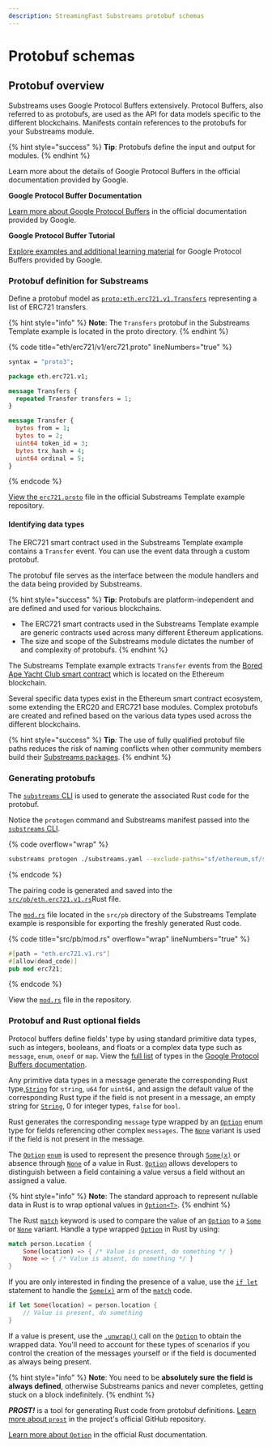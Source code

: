 ```yaml
---
description: StreamingFast Substreams protobuf schemas
---
```


# Protobuf schemas

## Protobuf overview

Substreams uses Google Protocol Buffers extensively. Protocol Buffers, also referred to as protobufs, are used as the API for data models specific to the different blockchains. Manifests contain references to the protobufs for your Substreams module.

{% hint style="success" %}
**Tip**: Protobufs define the input and output for modules.
{% endhint %}

Learn more about the details of Google Protocol Buffers in the official documentation provided by Google.

**Google Protocol Buffer Documentation**

[Learn more about Google Protocol Buffers](https://protobuf.dev/) in the official documentation provided by Google.

**Google Protocol Buffer Tutorial**

[Explore examples and additional learning material](https://protobuf.dev/programming-guides/proto3/) for Google Protocol Buffers provided by Google.

### Protobuf definition for Substreams

Define a protobuf model as [`proto:eth.erc721.v1.Transfers`](https://github.com/streamingfast/substreams-template/blob/develop/proto/erc721.proto) representing a list of ERC721 transfers.

{% hint style="info" %}
**Note**: The `Transfers` protobuf in the Substreams Template example is located in the proto directory.
{% endhint %}

{% code title="eth/erc721/v1/erc721.proto" lineNumbers="true" %}

```protobuf
syntax = "proto3";

package eth.erc721.v1;

message Transfers {
  repeated Transfer transfers = 1;
}

message Transfer {
  bytes from = 1;
  bytes to = 2;
  uint64 token_id = 3;
  bytes trx_hash = 4;
  uint64 ordinal = 5;
}
```

{% endcode %}

[View the `erc721.proto`](https://github.com/streamingfast/substreams-template/blob/develop/proto/erc721.proto) file in the official Substreams Template example repository.

#### Identifying data types

The ERC721 smart contract used in the Substreams Template example contains a `Transfer` event. You can use the event data through a custom protobuf.

The protobuf file serves as the interface between the module handlers and the data being provided by Substreams.

{% hint style="success" %}
**Tip**: Protobufs are platform-independent and are defined and used for various blockchains.

- The ERC721 smart contracts used in the Substreams Template example are generic contracts used across many different Ethereum applications.
- The size and scope of the Substreams module dictates the number of and complexity of protobufs.
  {% endhint %}

The Substreams Template example extracts `Transfer` events from the [Bored Ape Yacht Club smart contract](https://etherscan.io/address/0xbc4ca0eda7647a8ab7c2061c2e118a18a936f13d) which is located on the Ethereum blockchain.

Several specific data types exist in the Ethereum smart contract ecosystem, some extending the ERC20 and ERC721 base modules. Complex protobufs are created and refined based on the various data types used across the different blockchains.

{% hint style="success" %}
**Tip**_:_ The use of fully qualified protobuf file paths reduces the risk of naming conflicts when other community members build their [Substreams packages](../reference-and-specs/packages.md#dependencies).
{% endhint %}

### Generating protobufs

The [`substreams` CLI](../reference-and-specs/command-line-interface.md) is used to generate the associated Rust code for the protobuf.

Notice the `protogen` command and Substreams manifest passed into the [`substreams` CLI](../reference-and-specs/command-line-interface.md).

{% code overflow="wrap" %}

```bash
substreams protogen ./substreams.yaml --exclude-paths="sf/ethereum,sf/substreams,google"
```

{% endcode %}

The pairing code is generated and saved into the [`src/pb/eth.erc721.v1.rs`](https://github.com/streamingfast/substreams-template/blob/develop/src/pb/eth.erc721.v1.rs)Rust file.

The [`mod.rs`](https://github.com/streamingfast/substreams-template/blob/develop/src/pb/mod.rs) file located in the `src/pb` directory of the Substreams Template example is responsible for exporting the freshly generated Rust code.

{% code title="src/pb/mod.rs" overflow="wrap" lineNumbers="true" %}

```rust
#[path = "eth.erc721.v1.rs"]
#[allow(dead_code)]
pub mod erc721;
```

{% endcode %}

View the [`mod.rs`](https://github.com/streamingfast/substreams-template/blob/develop/src/pb/mod.rs) file in the repository.

### Protobuf and Rust optional fields

Protocol buffers define fields' type by using standard primitive data types, such as integers, booleans, and floats or a complex data type such as `message`, `enum`, `oneof` or `map`. View the [full list](https://developers.google.com/protocol-buffers/docs/proto#scalar) of types in the [Google Protocol Buffers documentation](https://developers.google.com/protocol-buffers/docs/overview).

Any primitive data types in a message generate the corresponding Rust type,[`String`](https://doc.rust-lang.org/std/string/struct.String.html) for `string`, `u64` for `uint64,` and assign the default value of the corresponding Rust type if the field is not present in a message, an empty string for [`String`](https://doc.rust-lang.org/std/string/struct.String.html), 0 for integer types, `false` for `bool`.

Rust generates the corresponding `message` type wrapped by an [`Option`](https://doc.rust-lang.org/rust-by-example/std/option.html) enum type for fields referencing other complex `messages`. The [`None`](https://doc.rust-lang.org/std/option/) variant is used if the field is not present in the message.

The [`Option`](https://doc.rust-lang.org/rust-by-example/std/option.html) [`enum`](https://doc.rust-lang.org/book/ch06-01-defining-an-enum.html) is used to represent the presence through [`Some(x)`](https://doc.rust-lang.org/std/option/) or absence through [`None`](https://doc.rust-lang.org/std/option/) of a value in Rust. [`Option`](https://doc.rust-lang.org/rust-by-example/std/option.html) allows developers to distinguish between a field containing a value versus a field without an assigned a value.

{% hint style="info" %}
**Note**: The standard approach to represent nullable data in Rust is to wrap optional values in [`Option<T>`](https://doc.rust-lang.org/rust-by-example/std/option.html).
{% endhint %}

The Rust [`match`](https://doc.rust-lang.org/rust-by-example/flow_control/match.html) keyword is used to compare the value of an [`Option`](https://doc.rust-lang.org/rust-by-example/std/option.html) to a [`Some`](https://doc.rust-lang.org/std/option/) or [`None`](https://doc.rust-lang.org/std/option/) variant. Handle a type wrapped [`Option`](https://doc.rust-lang.org/rust-by-example/std/option.html) in Rust by using:

```rust
match person.Location {
    Some(location) => { /* Value is present, do something */ }
    None => { /* Value is absent, do something */ }
}
```

If you are only interested in finding the presence of a value, use the [`if let`](https://doc.rust-lang.org/rust-by-example/flow_control/if_let.html) statement to handle the [`Some(x)`](https://doc.rust-lang.org/std/option/) arm of the [`match`](https://doc.rust-lang.org/rust-by-example/flow_control/match.html) code.

```rust
if let Some(location) = person.location {
    // Value is present, do something
}
```

If a value is present, use the [`.unwrap()`](https://doc.rust-lang.org/rust-by-example/error/option_unwrap.html) call on the [`Option`](https://doc.rust-lang.org/rust-by-example/std/option.html) to obtain the wrapped data. You'll need to account for these types of scenarios if you control the creation of the messages yourself or if the field is documented as always being present.

{% hint style="info" %}
**Note**: You need to be **absolutely sure** **the field is always defined**, otherwise Substreams panics and never completes, getting stuck on a block indefinitely.
{% endhint %}

_**PROST!**_ is a tool for generating Rust code from protobuf definitions. [Learn more about `prost`](https://github.com/tokio-rs/prost) in the project's official GitHub repository.

[Learn more about `Option`](https://doc.rust-lang.org/rust-by-example/std/option.html) in the official Rust documentation.
